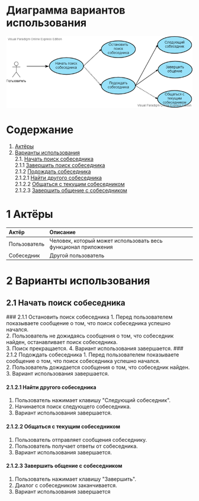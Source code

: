 # Диаграмма вариантов использования

![Диаграмма вариантов использования](https://github.com/GaponTV/AnonChatVK/blob/master/Images/Diagrams/UseCase.png)

# Содержание

1. [Актёры](#1) <br>
2. [Варианты использования](#2) <br>
    2.1. [Начать поиск собеседника](#2.1) <br>
      2.1.1 [Завершить поиск собеседника](#2.1.1) <br>
      2.1.2 [Подождать собеседника](#2.1.2) <br>
        2.1.2.1 [Найти другого собеседника](#2.1.2.1) <br>
        2.1.2.2 [Общаться с текущим собеседником](#2.1.2.2) <br>
        2.1.2.3 [Завершить общение с собеседником](#2.1.2.3) <br>
        
 <a name="1"/>
 
 # 1 Актёры
 
| Актёр | Описание |
|:--|:--|
| Пользователь | Человек, который может использовать весь функционал приложения |
| Собеседник | Другой пользователь |

<a name="2"/>

# 2 Варианты использования

<a name="2.1"/>

## 2.1 Начать поиск собеседника

<a name="2.1.1"/>
### 2.1.1 Остановить поиск собеседника
1. Перед пользователем показываете сообщение о том, что поиск собеседника успешно начался.<br>
2. Пользователь не дожидаясь сообщения о том, что собеседник найден, останавливает поиск собеседника.<br>
3. Поиск прекращается.
4. Вариант использования завершается.

<a name="2.1.2"/>
### 2.1.2 Подождать собеседника
1. Перед пользователем показываете сообщение о том, что поиск собеседника успешно начался.<br>
2. Пользователь дожидается сообщения о том, что собеседник найден.<br>
3. Вариант использования завершается.

<a name="2.1.2.1"/>

#### 2.1.2.1 Найти другого собеседника
1. Пользователь нажимает клавишу "Следующий собеседник".
2. Начинается поиск следующего собеседника.
3. Вариант использования завершается.

<a name="2.1.2.2"/>

#### 2.1.2.2 Общаться с текущим собеседником
1. Пользователь отправляет сообщения собеседнику.
2. Пользователь получает ответы от собеседника.
3. Вариант использования завершается.

<a name="2.1.2.3"/>

#### 2.1.2.3 Завершить общение с собеседником
1. Пользователь нажимает клавишу "Завершить".
2. Диалог с собеседником заканчивается.
3. Вариант использования завершается
